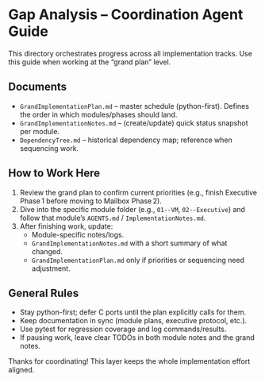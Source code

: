 # Gap Analysis – Coordination Agent Guide

This directory orchestrates progress across all implementation tracks. Use this guide when working at the “grand plan” level.

## Documents
- `GrandImplementationPlan.md` – master schedule (python-first). Defines the order in which modules/phases should land.
- `GrandImplementationNotes.md` – (create/update) quick status snapshot per module.
- `DependencyTree.md` – historical dependency map; reference when sequencing work.

## How to Work Here
1. Review the grand plan to confirm current priorities (e.g., finish Executive Phase 1 before moving to Mailbox Phase 2).
2. Dive into the specific module folder (e.g., `01--VM`, `02--Executive`) and follow that module’s `AGENTS.md` / `ImplementationNotes.md`.
3. After finishing work, update:
   - Module-specific notes/logs.
   - `GrandImplementationNotes.md` with a short summary of what changed.
   - `GrandImplementationPlan.md` only if priorities or sequencing need adjustment.

## General Rules
- Stay python-first; defer C ports until the plan explicitly calls for them.
- Keep documentation in sync (module plans, executive protocol, etc.).
- Use pytest for regression coverage and log commands/results.
- If pausing work, leave clear TODOs in both module notes and the grand notes.

Thanks for coordinating! This layer keeps the whole implementation effort aligned.
